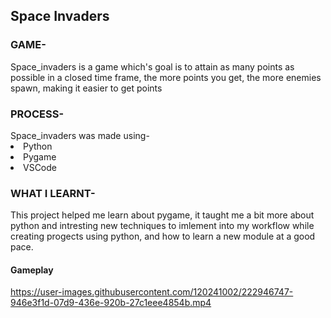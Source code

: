 <h2>Space Invaders</h2>

<h3>GAME-</h3>
Space_invaders is a game which's goal is to attain as many points as possible in a closed time frame, the more points you get, the more enemies spawn, making it easier to get points

<br>

<h3>PROCESS-</h3>
Space_invaders was made using-
<li>Python
<li>Pygame
<li>VSCode
<br>

<h3>WHAT I LEARNT-</h3>
This project helped me learn about pygame, it taught me a bit more about python and intresting new techniques to imlement into my workflow while creating progects using python, and how to learn a new module at a good pace.

  <br>
  
<h4>Gameplay</h4 bold>
 
https://user-images.githubusercontent.com/120241002/222946747-946e3f1d-07d9-436e-920b-27c1eee4854b.mp4

